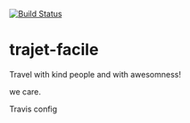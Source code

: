 
[![Build Status](https://travis-ci.org/xavnss/AppliBablacar.svg?branch=master)](https://travis-ci.org/xavnss/AppliBablacar)


# trajet-facile

Travel with kind people and with awesomness!

we care.

Travis config
